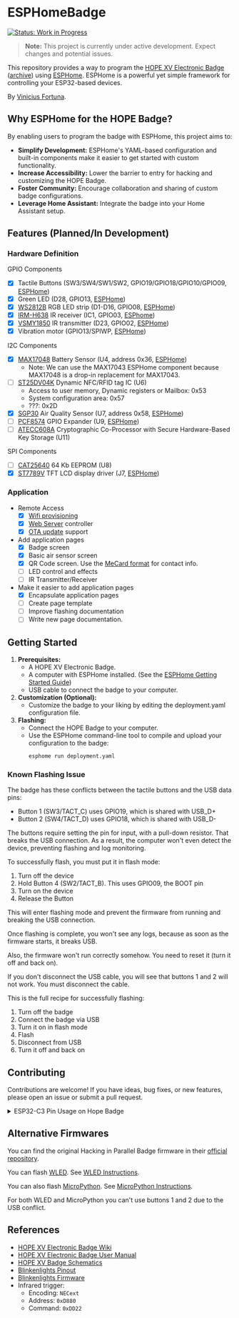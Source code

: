 # ESPHomeBadge

[![Status: Work in Progress](https://img.shields.io/badge/Status-Work%20in%20Progress-yellow)](https://img.shields.io/badge/Status-Work%20in%20Progress-yellow)

> **Note:** This project is currently under active development. Expect changes and potential issues.

This repository provides a way to program the [HOPE XV Electronic Badge] ([archive][Badge Archive]) using [ESPHome]. ESPHome is a powerful yet simple framework for controlling your ESP32-based devices.

By [Vinicius Fortuna](https://www.viniciusfortuna.com).

[HOPE XV Electronic Badge]: https://wiki.hope.net/index.php?title=HOPE_XV_Electronic_Badge
[Badge Archive]: https://web.archive.org/web/20241214102029/https://wiki.hope.net/index.php?title=HOPE_XV_Electronic_Badge
[ESPHome]: https://esphome.io/

## Why ESPHome for the HOPE Badge?

By enabling users to program the badge with ESPHome, this project aims to:

*   **Simplify Development:** ESPHome's YAML-based configuration and built-in components make it easier to get started with custom functionality.
*   **Increase Accessibility:** Lower the barrier to entry for hacking and customizing the HOPE Badge.
*   **Foster Community:** Encourage collaboration and sharing of custom badge configurations.
* **Leverage Home Assistant:** Integrate the badge into your Home Assistant setup.

## Features (Planned/In Development)

### Hardware Definition

GPIO Components
* [x] Tactile Buttons (SW3/SW4/SW1/SW2, GPIO19/GPIO18/GPIO10/GPIO09, [ESPHome](https://esphome.io/components/binary_sensor.html))
* [x] Green LED (D28, GPIO13, [ESPHome](https://esphome.io/components/output/ledc.html))
* [x] [WS2812B] RGB LED strip (D1-D16, GPIO08, [ESPHome](https://esphome.io/components/light/esp32_rmt_led_strip))
* [x] [IRM-H638] IR receiver (IC1, GPIO03, [ESPhome](https://esphome.io/components/remote_receiver.html))
* [x] [VSMY1850] IR transmitter (D23, GPIO02, [ESPHome](https://esphome.io/components/remote_transmitter.html))
* [x] Vibration motor (GPIO13/SPIWP, [ESPHome](https://esphome.io/components/output/ledc.html))

[WS2812B]: https://cdn-shop.adafruit.com/datasheets/WS2812B.pdf
[IRM-H638]: https://www.everlight.com/wp-content/plugins/ItemRelationship/product_files/pdf/DMO-0000004-IRM-H6XX-TR2_Series_Datasheet_V4.pdf
[VSMY1850]: https://www.vishay.com/docs/83397/vsmy1850.pdf

I2C Components
* [x] [MAX17048] Battery Sensor (U4, address 0x36, [ESPHome](https://esphome.io/components/sensor/max17043.html))
    * Note: We can use the MAX17043 ESPHome component because MAX17048 is a drop-in replacement for MAX17043.
* [ ] [ST25DV04K] Dynamic NFC/RFID tag IC (U6)
    * Access to user memory, Dynamic registers or Mailbox: 0x53
    * System configuration area: 0x57
    * ???: 0x2D
* [x] [SGP30] Air Quality Sensor (U7, address 0x58, [ESPHome](https://esphome.io/components/sensor/sgp30.html))
* [ ] [PCF8574] GPIO Expander (U9, [ESPHome](https://esphome.io/components/pcf8574.html))
* [ ] [ATECC608A] Cryptographic Co-Processor with Secure Hardware-Based Key Storage (U11)

[MAX17048]: https://www.analog.com/media/en/technical-documentation/data-sheets/max17048-max17049.pdf
[ST25DV04K]: https://www.st.com/resource/en/datasheet/st25dv04k.pdf
[SGP30]: https://sensirion.com/media/documents/984E0DD5/61644B8B/Sensirion_Gas_Sensors_Datasheet_SGP30.pdf
[PCF8574]: https://www.ti.com/lit/ds/symlink/pcf8574.pdf
[ATECC608A]: https://ww1.microchip.com/downloads/aemDocuments/documents/SCBU/ProductDocuments/DataSheets/ATECC608A-CryptoAuthentication-Device-Summary-Data-Sheet-DS40001977B.pdf

SPI Components
* [ ] [CAT25640] 64 Kb EEPROM (U8)
* [x] [ST7789V] TFT LCD display driver (J7, [ESPHome](https://esphome.io/components/display/ili9xxx#ili9xxx))

<!-- See https://www.jx-wisevision.com/2-40-small-size-240-rgbx320-dots-tft-lcd-display-module-screen-product/ -->

[CAT25640]: https://www.onsemi.com/pdf/datasheet/cat25640-d.pdf
[ST7789V]: https://newhavendisplay.com/content/datasheets/ST7789V.pdf

### Application

* Remote Access
  * [x] [Wifi provisioning](https://esphome.io/components/wifi.html)
  * [x] [Web Server](https://esphome.io/components/web_server.html) controller
  * [x] [OTA update](https://esphome.io/components/ota/) support
* Add application pages
  * [x] Badge screen
  * [x] Basic air sensor screen
  * [x] QR Code screen. Use the [MeCard format](https://en.wikipedia.org/wiki/MeCard_(QR_code)) for contact info.
  * [ ] LED control and effects
  * [ ] IR Transmitter/Receiver
* Make it easier to add application pages
  * [x] Encapsulate application pages
  * [ ] Create page template
  * [ ] Improve flashing documentation
  * [ ] Write new page documentation.

## Getting Started

1.  **Prerequisites:**
    *   A HOPE XV Electronic Badge.
    *   A computer with ESPHome installed. (See the [ESPHome Getting Started Guide](https://esphome.io/guides/getting_started_command_line.html))
    *   USB cable to connect the badge to your computer.
2.  **Customization (Optional):**
    * Customize the badge to your liking by editing the deployment.yaml configuration file.
3.  **Flashing:**
    *   Connect the HOPE Badge to your computer.
    *   Use the ESPHome command-line tool to compile and upload your configuration to the badge:
        ```bash
        esphome run deployment.yaml
        ```

### Known Flashing Issue

The badge has these conflicts between the tactile buttons and the USB data pins:
- Button 1 (SW3/TACT_C) uses GPIO19, which is shared with USB_D+
- Button 2 (SW4/TACT_D) uses GPIO18, which is shared with USB_D-

The buttons require setting the pin for input, with a pull-down resistor. That breaks the USB connection. As a result, the computer won't even detect the device, preventing flashing and log monitoring.

To successfully flash, you must put it in flash mode:
1. Turn off the device
1. Hold Button 4 (SW2/TACT_B). This uses GPIO09, the BOOT pin
1. Turn on the device
1. Release the Button

This will enter flashing mode and prevent the firmware from running and breaking the USB connection.

Once flashing is complete, you won't see any logs, because as soon as the firmware starts, it breaks USB.

Also, the firmware won't run correctly somehow. You need to reset it (turn it off and back on).

If you don't disconnect the USB cable, you will see that buttons 1 and 2 will not work. You must disconnect the cable.

This is the full recipe for successfully flashing:
1. Turn off the badge
1. Connect the badge via USB
1. Turn it on in flash mode
1. Flash
1. Disconnect from USB
1. Turn it off and back on

## Contributing

Contributions are welcome! If you have ideas, bug fixes, or new features, please open an issue or submit a pull request.

<details>
<summary>
ESP32-C3 Pin Usage on Hope Badge
</summary>

Here is a table summarizing the ESP32-C3 pins based on the ESP32-C3 datasheet and the badge schematic. The "Usage in Badge" column details how the pin is connected in the schematic, and "Availability" indicates if the pin is easily accessible for general use on this specific badge design.

<br>

| Pin No. | Pin Name (Datasheet)        | Usage in Badge (Schematic)               |
| :------ | :-------------------------- | :----------------------------------------|
| 1       | LNA_IN                      | RF Antenna Input                         |
| 2       | VDD3P3                      | +3.3V Power Supply                       |
| 3       | VDD3P3                      | +3.3V Power Supply                       |
| 4       | XTAL_32K_P / GPIO0          | TFT DC (`TFT_DC`)                        |
| 5       | XTAL_32K_N / GPIO1          | TFT Reset (`SPI_CS2`)                    |
| 6       | GPIO2                       | IR Transmitter (`IR_TX`)                 |
| 7       | CHIP_EN                     | Chip Enable Control                      |
| 8       | GPIO3                       | IR Receiver Input (`IR_RX`)              |
| 9       | MTMS / GPIO4                | TFT Chip Select (`SPI_CS1`)              |
| 10      | MTDI / GPIO5                | SPI Data In (`SPI_SDI`)                  |
| 11      | VDD3P3_RTC                  | +3.3V RTC Power Supply                   |
| 12      | MTCK / GPIO6                | SPI Clock (`SPI_SCK`)                    |
| 13      | MTDO / GPIO7                | SPI Data Out (`SPI_SDO`)                 |
| 14      | GPIO8                       | RGB LED Data (`RGB_DAT`)                 |
| 15      | GPIO9 / BOOT                | Tactile Button 4 (SW2, `TACT_B`)         |
| 16      | GPIO10                      | Tactile Button 3 (SW1, `TACT_A`)         |
| 17      | VDD3P3_CPU                  | +3.3V CPU Power Supply                   |
| 18      | VDD_SPI / GPIO11            | SPI Flash Power Supply                   |
| 19      | SPIHD / GPIO12              | Vibration Motor (`VIBRAMOTOR`)           |
| 20      | SPIWP / GPIO13              | LED (D28)                                |
| 21      | SPICS0 / GPIO14             | Internal Flash Chip Select               |
| 22      | SPICLK / GPIO15             | Internal Flash Clock                     |
| 23      | SPID / GPIO16               | Internal Flash Data Out (MOSI)           |
| 24      | SPIQ / GPIO17               | Internal Flash Data In (MISO)            |
| 25      | GPIO18 / USB_D-             | Tactile Button 2 (SW4, `TACT_D`)         |
| 26      | GPIO19 / USB_D+             | Tactile Button 1 (SW3, `TACT_C`)         |
| 27      | U0RXD / GPIO20              | I2C SDA (`I2C_SDA`)                      |
| 28      | U0TXD / GPIO21              | I2C SCL (`I2C_SCL`)                      |
| 29      | XTAL_N                      | Main Crystal Input                       |
| 30      | XTAL_P                      | Main Crystal Output                      |
| 31      | VDDA                        | Analog Power Supply                      |
| 32      | VDDA                        | Analog Power Supply                      |
| 33      | GND                         | Ground                                   |

**Note:** Based on the schematic analysis, all ESP32-C3 pins are utilized for specific functions within the Hope Badge circuit, and none appear to be readily available as unallocated GPIOs for general user experimentation without modifying the board.

*Information derived from `esp32-c3_datasheet_en.pdf` and `hopebadgeschema-0.8.19.pdf`.*
</details>

## Alternative Firmwares

You can find the original Hacking in Parallel Badge firmware in their [official repository](https://gitlab.com/tidklaas/hip-badge).

You can flash [WLED]. See [WLED Instructions].

You can also flash [MicroPython]. See [MicroPython Instructions].

For both WLED and MicroPython you can't use buttons 1 and 2 due to the USB conflict.

[WLED]: https://kno.wled.ge/
[WLED Instructions]: ./docs/wled.md
[MicroPython]: https://micropython.org/
[MicroPython Instructions]: https://wiki.hope.net/index.php?title=HOPE_XV_Electronic_Badge#MicroPython

## References

*   [HOPE XV Electronic Badge Wiki](https://wiki.hope.net/index.php?title=HOPE_XV_Electronic_Badge)
*   [HOPE XV Electronic Badge User Manual](https://web.archive.org/web/20240806210845/https://wiki.hope.net/images/6/6b/HOPE_XV_Electronic_Badge_User_Manual.pdf)
*   [HOPE XV Badge Schematics](./docs/hopebadgeschema-0.8.19.pdf)
*   [Blinkenlights Pinout](https://gitlab.com/tidklaas/hip-badge/-/blob/master/firmware/blinkenlights/main/Kconfig.projbuild)
*   [Blinkenlights Firmware](https://gitlab.com/tidklaas/hip-badge/-/blob/master/firmware/blinkenlights/main/blinken.c?ref_type=heads)
* Infrared trigger:
  * Encoding: `NECext`
  * Address: `0xD880`
  * Command: `0xDD22`

